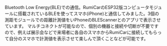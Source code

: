 Bluetooth Low Energy(BLE)での通信。RumiCarのESP32版コンピュータモジュールに搭載されているBLEを使ってスマホ(iPhone)と通信してみました。3個の測距モジュールでの距離計測値をいPhoneのBLEScannerとのアプリで表示させています。
マルチコネクトが可能なので、個別の機器と接続や切断が不要ですので、例えば展示会などで来場者に各自のスマホからRumiCarに接続してもらって自分のスマホで計測値を表示させて楽しんで頂くことなどが可能です。
